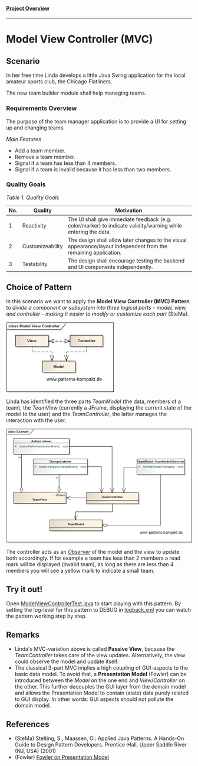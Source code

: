 #### [Project Overview](../../../../../../../README.md)
----

# Model View Controller (MVC)

## Scenario

In her free time Linda develops a little Java Swing application for the local amateur sports club, the Chicago Flatliners.

The new team builder module shall help managing teams.

### Requirements Overview

The purpose of the team manager application is to provide a UI for setting up and changing teams.

_Main Features_

* Add a team member.
* Remove a team member.
* Signal if a team has less than 4 members.
* Signal if a team is invalid because it has less than two members.

### Quality Goals

_Table 1. Quality Goals_

No.|Quality|Motivation
---|-------|----------
1|Reactivity|The UI shall give immediate feedback (e.g. color/marker) to indicate validity/warning while entering the data.
2|Customizeability|The design shall allow later changes to the visual appearance/layout independent from the remaining application.
3|Testability|The design shall encourage testing the backend and UI components independently.

## Choice of Pattern
In this scenario we want to apply the **Model View Controller (MVC) Pattern** to _divide a component or subsystem into three logical parts - model, view, and controller - making it easier to modify or customize each part_ (SteMa). 

![Test](../../../../../../../doc/patterns/images/model_view_controller_cn.png)

Linda has identified the three parts _TeamModel_ (the data, members of a team), the _TeamView_ (currently a JFrame, displaying the current state of the model to the user) and the _TeamController_, the latter manages the interaction with the user.

![Test](../../../../../../../doc/patterns/images/model_view_controller_cx.png)

The controller acts as an _[Observer](../observer/README.md)_ of the model and the view to update both accordingly. If for example a team has less than 2 members a read mark will be displayed (invalid team), as long as there are less than 4 members you will see a yellow mark to indicate a small team.

## Try it out!

Open [ModelViewControllerTest.java](ModelViewController.java) to start playing with this pattern. By setting the log-level for this pattern to DEBUG in [logback.xml](../../../../../../../src/main/resources/logback.xml) you can watch the pattern working step by step.

## Remarks
* Linda's MVC-variation above is called **Passive View**, because the _TeamController_ takes care of the view updates. Alternatively, the view could observe the model and update itself.
* The classical 3-part MVC implies a high coupling of GUI-aspects to the basic data model. To avoid that, a **Presentation Model** (Fowler) can be introduced between the _Model_ on the one end and _View_/_Controller_ on the other. This further decouples the GUI layer from the domain model and allows the Presentation Model to contain (state) data purely related to GUI display. In other words: GUI aspects should not pollute the domain model.

## References

* (SteMa) Stelting, S., Maassen, O.: Applied Java Patterns. A Hands-On Guide to Design Pattern Developers. Prentice-Hall, Upper Saddle River (NJ, USA) (2001)
* (Fowler) [Fowler on Presentation Model](https://martinfowler.com/eaaDev/PresentationModel.html)
